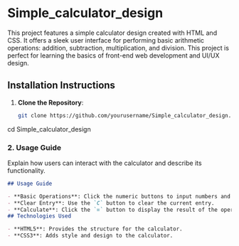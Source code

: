 # Simple_calculator_design
This project features a simple calculator design created with HTML and CSS. It offers a sleek user interface for performing basic arithmetic operations: addition, subtraction, multiplication, and division. This project is perfect for learning the basics of front-end web development and UI/UX design.
## Installation Instructions

1. **Clone the Repository**:
   ```bash
   git clone https://github.com/yourusername/Simple_calculator_design.git
cd Simple_calculator_design

### 2. **Usage Guide**

Explain how users can interact with the calculator and describe its functionality.

```markdown
## Usage Guide

- **Basic Operations**: Click the numeric buttons to input numbers and use the operation buttons (`+`, `-`, `*`, `/`) to perform calculations.
- **Clear Entry**: Use the `C` button to clear the current entry.
- **Calculate**: Click the `=` button to display the result of the operation.
## Technologies Used

- **HTML5**: Provides the structure for the calculator.
- **CSS3**: Adds style and design to the calculator.
